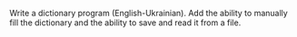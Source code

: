 Write a dictionary program (English-Ukrainian). Add the ability to manually fill the dictionary and the ability to save and read it from a file.
